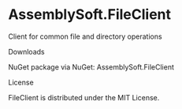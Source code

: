 # AssemblySoft.FileClient

Client for common file and directory operations

Downloads

NuGet package via NuGet: AssemblySoft.FileClient

License

FileClient is distributed under the MIT License.

